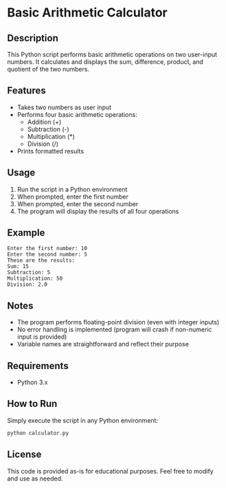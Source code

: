 # Basic Arithmetic Calculator

## Description
This Python script performs basic arithmetic operations on two user-input numbers. It calculates and displays the sum, difference, product, and quotient of the two numbers.

## Features
- Takes two numbers as user input
- Performs four basic arithmetic operations:
  - Addition (+)
  - Subtraction (-)
  - Multiplication (*)
  - Division (/)
- Prints formatted results

## Usage
1. Run the script in a Python environment
2. When prompted, enter the first number
3. When prompted, enter the second number
4. The program will display the results of all four operations

## Example
```
Enter the first number: 10
Enter the second number: 5
These are the results:
Sum: 15
Subtraction: 5
Multiplication: 50
Division: 2.0
```

## Notes
- The program performs floating-point division (even with integer inputs)
- No error handling is implemented (program will crash if non-numeric input is provided)
- Variable names are straightforward and reflect their purpose

## Requirements
- Python 3.x

## How to Run
Simply execute the script in any Python environment:
```bash
python calculator.py
```

## License
This code is provided as-is for educational purposes. Feel free to modify and use as needed.
